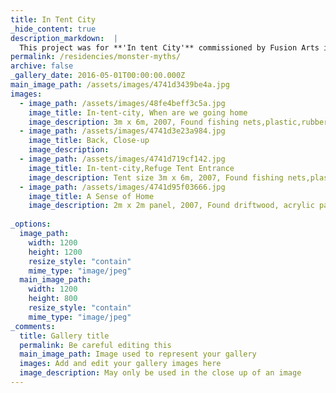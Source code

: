 ```yaml
---
title: In Tent City
_hide_content: true
description_markdown:  |
  This project was for **'In tent City'** commissioned by Fusion Arts in 2007 and involved a series of tents with different themes and ideas. I was lead artist for the **'Refuge Tent'** as pictured.
permalink: /residencies/monster-myths/
archive: false
_gallery_date: 2016-05-01T00:00:00.000Z
main_image_path: /assets/images/4741d3439be4a.jpg
images:            
  - image_path: /assets/images/48fe4beff3c5a.jpg
    image_title: In-tent-city, When are we going home
    image_description: 3m x 6m, 2007, Found fishing nets,plastic,rubber and metallic wire - This work was created for 'Refuge Tent', as part of the InTent City project. I worked with the culturally diverse communities in East Oxford to expore issues around migration, shelter and what gives us a sense of home. Through this participatory project I ;wanted to share how the process of collecting can function as a way of re-interpreting past experiences and creating new meanings. This was shown at the Cowley Road Carnival (pictured here) and later in the year as part of the InTent City festival at South Park, Oxford.  
  - image_path: /assets/images/4741d3e23a984.jpg
    image_title: Back, Close-up
    image_description:
  - image_path: /assets/images/4741d719cf142.jpg
    image_title: In-tent-city,Refuge Tent Entrance
    image_description: Tent size 3m x 6m, 2007, Found fishing nets,plastic,rubber and metallic wire
  - image_path: /assets/images/4741d95f03666.jpg
    image_title: A Sense of Home
    image_description: 2m x 2m panel, 2007, Found driftwood, acrylic paint, calico panel - &amp;nbsp; This work was created  for the inside, as a central piece for the 'Refuge Tent'  with culturally diverse communities in East Oxford. Participants were asked to explore what creates a sense of home for them. This resulted in a variety of images ranging from flags, textile patterns found in domestic interiors to favourite activities and foliage. This was then brought together an one textile piece reflecting diversity but also creating a calm space for reflection and meditation. 
       
_options:
  image_path:
    width: 1200
    height: 1200
    resize_style: "contain"
    mime_type: "image/jpeg"
  main_image_path:
    width: 1200
    height: 800
    resize_style: "contain"
    mime_type: "image/jpeg"
_comments:
  title: Gallery title
  permalink: Be careful editing this
  main_image_path: Image used to represent your gallery
  images: Add and edit your gallery images here
  image_description: May only be used in the close up of an image
---
```


